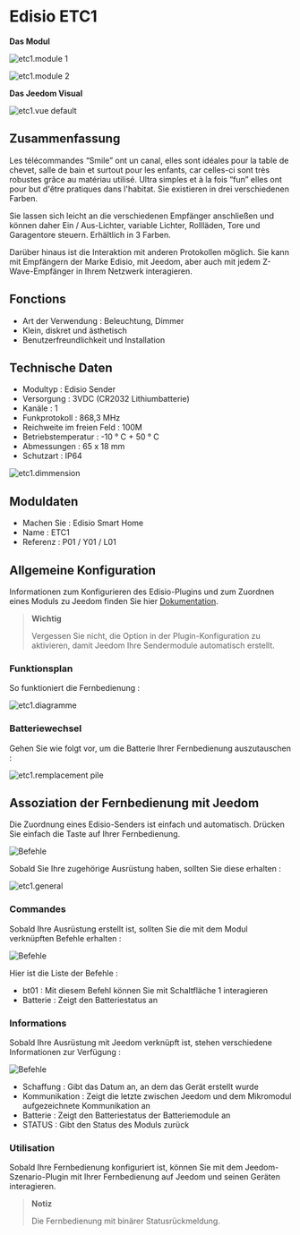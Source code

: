 # Edisio ETC1

**Das Modul**

![etc1.module 1](images/etc1/etc1.module-1.jpg)

![etc1.module 2](images/etc1/etc1.module-2.png)

**Das Jeedom Visual**

![etc1.vue default](images/etc1/etc1.vue-default.jpg)

## Zusammenfassung 

Les télécommandes “Smile” ont un canal, elles sont idéales pour la table de chevet, salle de bain et surtout pour les enfants, car celles-ci sont très robustes grâce au matériau utilisé. Ultra simples et à la fois “fun” elles ont pour but d'être pratiques dans l'habitat. Sie existieren in drei verschiedenen Farben.

Sie lassen sich leicht an die verschiedenen Empfänger anschließen und können daher Ein / Aus-Lichter, variable Lichter, Rollläden, Tore und Garagentore steuern. Erhältlich in 3 Farben.

Darüber hinaus ist die Interaktion mit anderen Protokollen möglich. Sie kann mit Empfängern der Marke Edisio, mit Jeedom, aber auch mit jedem Z-Wave-Empfänger in Ihrem Netzwerk interagieren.

## Fonctions

-   Art der Verwendung : Beleuchtung, Dimmer
-   Klein, diskret und ästhetisch
-   Benutzerfreundlichkeit und Installation

## Technische Daten

-   Modultyp : Edisio Sender
-   Versorgung : 3VDC (CR2032 Lithiumbatterie)
-   Kanäle : 1
-   Funkprotokoll : 868,3 MHz
-   Reichweite im freien Feld : 100M
-   Betriebstemperatur : -10 ° C + 50 ° C
-   Abmessungen : 65 x 18 mm
-   Schutzart : IP64

![etc1.dimmension](images/etc1/etc1.dimmension.png)

## Moduldaten

-   Machen Sie : Edisio Smart Home
-   Name : ETC1
-   Referenz : P01 / Y01 / L01

## Allgemeine Konfiguration

Informationen zum Konfigurieren des Edisio-Plugins und zum Zuordnen eines Moduls zu Jeedom finden Sie hier [Dokumentation](https://doc.jeedom.com/de_DE/plugins/automation%20protocol/edisio/).

> **Wichtig**
>
> Vergessen Sie nicht, die Option in der Plugin-Konfiguration zu aktivieren, damit Jeedom Ihre Sendermodule automatisch erstellt.

### Funktionsplan

So funktioniert die Fernbedienung :

![etc1.diagramme](images/etc1/etc1.diagramme.jpg)

### Batteriewechsel

Gehen Sie wie folgt vor, um die Batterie Ihrer Fernbedienung auszutauschen :

![etc1.remplacement pile](images/etc1/etc1.remplacement-pile.jpg)

## Assoziation der Fernbedienung mit Jeedom

Die Zuordnung eines Edisio-Senders ist einfach und automatisch. Drücken Sie einfach die Taste auf Ihrer Fernbedienung.

![Befehle](images/etc1/etc1.touche-c.jpg)

Sobald Sie Ihre zugehörige Ausrüstung haben, sollten Sie diese erhalten :

![etc1.general](images/etc1/etc1.general.jpg)

### Commandes

Sobald Ihre Ausrüstung erstellt ist, sollten Sie die mit dem Modul verknüpften Befehle erhalten :

![Befehle](images/etc1/etc1.commandes.jpg)

Hier ist die Liste der Befehle :

-   bt01 : Mit diesem Befehl können Sie mit Schaltfläche 1 interagieren
-   Batterie : Zeigt den Batteriestatus an

### Informations

Sobald Ihre Ausrüstung mit Jeedom verknüpft ist, stehen verschiedene Informationen zur Verfügung :

![Befehle](images/etc1/etc1.informations.jpg)

-   Schaffung : Gibt das Datum an, an dem das Gerät erstellt wurde
-   Kommunikation : Zeigt die letzte zwischen Jeedom und dem Mikromodul aufgezeichnete Kommunikation an
-   Batterie : Zeigt den Batteriestatus der Batteriemodule an
-   STATUS : Gibt den Status des Moduls zurück

### Utilisation

Sobald Ihre Fernbedienung konfiguriert ist, können Sie mit dem Jeedom-Szenario-Plugin mit Ihrer Fernbedienung auf Jeedom und seinen Geräten interagieren.

> **Notiz**
>
> Die Fernbedienung mit binärer Statusrückmeldung.
